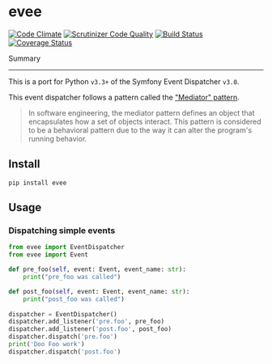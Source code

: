 evee
=====

[![Code Climate](https://codeclimate.com/github/onema/evee/badges/gpa.svg)](https://codeclimate.com/github/onema/evee)
[![Scrutinizer Code Quality](https://scrutinizer-ci.com/g/onema/evee/badges/quality-score.png?b=master)](https://scrutinizer-ci.com/g/onema/evee/?branch=master)
[![Build Status](https://travis-ci.org/onema/evee.svg?branch=master)](https://travis-ci.org/onema/evee)
[![Coverage Status](https://coveralls.io/repos/github/onema/evee/badge.svg?branch=master)](https://coveralls.io/github/onema/evee?branch=master)

Summary
_______

This is a port for Python `v3.3+` of the Symfony Event Dispatcher `v3.0`.

This event dispatcher follows a pattern called the ["Mediator" pattern](https://sourcemaking.com/design_patterns/mediator).

> In software engineering, the mediator pattern defines an object that encapsulates how a set of objects interact. This pattern is considered to be a behavioral pattern due to the way it can alter the program's running behavior.

Install
--------
`pip install evee`

Usage
--------

### Dispatching simple events

```python
from evee import EventDispatcher
from evee import Event

def pre_foo(self, event: Event, event_name: str):
    print("pre_foo was called")

def post_foo(self, event: Event, event_name: str):
    print("post_foo was called")
        
dispatcher = EventDispatcher()
dispatcher.add_listener('pre.foo', pre_foo)
dispatcher.add_listener('post.foo', post_foo)
dispatcher.dispatch('pre.foo')
print('Doo Foo work')
dispatcher.dispatch('post.foo')
```
